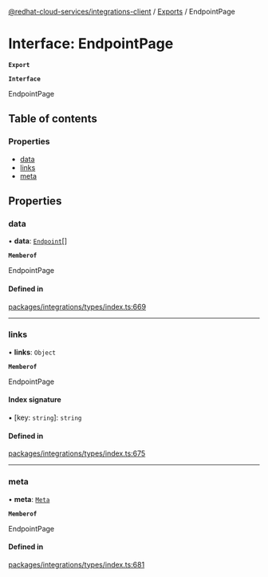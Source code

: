 [@redhat-cloud-services/integrations-client](../README.md) / [Exports](../modules.md) / EndpointPage

# Interface: EndpointPage

**`Export`**

**`Interface`**

EndpointPage

## Table of contents

### Properties

- [data](EndpointPage.md#data)
- [links](EndpointPage.md#links)
- [meta](EndpointPage.md#meta)

## Properties

### data

• **data**: [`Endpoint`](Endpoint.md)[]

**`Memberof`**

EndpointPage

#### Defined in

[packages/integrations/types/index.ts:669](https://github.com/RedHatInsights/javascript-clients/blob/master/packages/integrations/types/index.ts#L669)

___

### links

• **links**: `Object`

**`Memberof`**

EndpointPage

#### Index signature

▪ [key: `string`]: `string`

#### Defined in

[packages/integrations/types/index.ts:675](https://github.com/RedHatInsights/javascript-clients/blob/master/packages/integrations/types/index.ts#L675)

___

### meta

• **meta**: [`Meta`](Meta.md)

**`Memberof`**

EndpointPage

#### Defined in

[packages/integrations/types/index.ts:681](https://github.com/RedHatInsights/javascript-clients/blob/master/packages/integrations/types/index.ts#L681)
